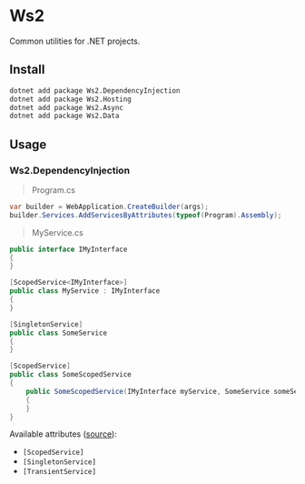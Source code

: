 # Ws2

Common utilities for .NET projects.

## Install

```sh
dotnet add package Ws2.DependencyInjection
dotnet add package Ws2.Hosting
dotnet add package Ws2.Async
dotnet add package Ws2.Data
```

## Usage

### Ws2.DependencyInjection

> Program.cs

```csharp
var builder = WebApplication.CreateBuilder(args);
builder.Services.AddServicesByAttributes(typeof(Program).Assembly);
```

> MyService.cs

```csharp
public interface IMyInterface
{
}

[ScopedService<IMyInterface>]
public class MyService : IMyInterface
{
}

[SingletonService]
public class SomeService
{
}

[ScopedService]
public class SomeScopedService
{
    public SomeScopedService(IMyInterface myService, SomeService someService)
    {
    }
}
```

Available attributes ([source](Ws2.DependencyInjection/ServiceAttribute.cs)):

- `[ScopedService]`
- `[SingletonService]`
- `[TransientService]`
